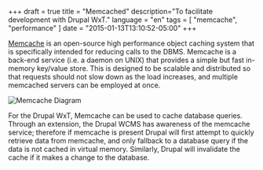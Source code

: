 +++
draft = true
title = "Memcached"
description="To facilitate development with Drupal WxT."
language = "en"
tags = [
    "memcache",
    "performance"
]
date = "2015-01-13T13:10:52-05:00"
+++

[Memcache][memcache] is an open-source high performance object caching system that is specifically intended for reducing calls to the DBMS. Memcache is a back-end service (i.e. a daemon on UNIX) that provides a simple but fast in-memory key/value store. This is designed to be scalable and distributed so that requests should not slow down as the load increases, and multiple memcached servers can be employed at once.

![Memcache Diagram][memcache_diagram]

For the Drupal WxT, Memcache can be used to cache database queries. Through an extension, the Drupal WCMS has awareness of the memcache service; therefore if memcache is present Drupal will first attempt to quickly retrieve data from memcache, and only fallback to a database query if the data is not cached in virtual memory. Similarly, Drupal will invalidate the cache if it makes a change to the database.

<!-- Links Referenced -->

[memcache]:           http://memcache.org
[memcache_diagram]:   https://dl.dropboxusercontent.com/u/38413195/drupalwxt/performance/memcached.png
